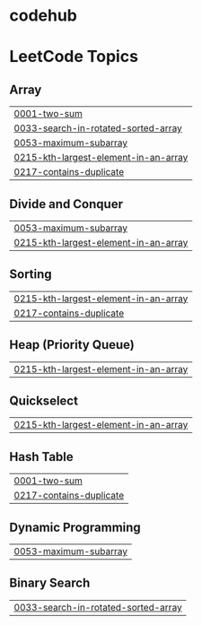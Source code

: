 # codehub
<!---LeetCode Topics Start-->
# LeetCode Topics
## Array
|  |
| ------- |
| [0001-two-sum](https://github.com/mehulrajranjan/codehub/tree/master/0001-two-sum) |
| [0033-search-in-rotated-sorted-array](https://github.com/mehulrajranjan/codehub/tree/master/0033-search-in-rotated-sorted-array) |
| [0053-maximum-subarray](https://github.com/mehulrajranjan/codehub/tree/master/0053-maximum-subarray) |
| [0215-kth-largest-element-in-an-array](https://github.com/mehulrajranjan/codehub/tree/master/0215-kth-largest-element-in-an-array) |
| [0217-contains-duplicate](https://github.com/mehulrajranjan/codehub/tree/master/0217-contains-duplicate) |
## Divide and Conquer
|  |
| ------- |
| [0053-maximum-subarray](https://github.com/mehulrajranjan/codehub/tree/master/0053-maximum-subarray) |
| [0215-kth-largest-element-in-an-array](https://github.com/mehulrajranjan/codehub/tree/master/0215-kth-largest-element-in-an-array) |
## Sorting
|  |
| ------- |
| [0215-kth-largest-element-in-an-array](https://github.com/mehulrajranjan/codehub/tree/master/0215-kth-largest-element-in-an-array) |
| [0217-contains-duplicate](https://github.com/mehulrajranjan/codehub/tree/master/0217-contains-duplicate) |
## Heap (Priority Queue)
|  |
| ------- |
| [0215-kth-largest-element-in-an-array](https://github.com/mehulrajranjan/codehub/tree/master/0215-kth-largest-element-in-an-array) |
## Quickselect
|  |
| ------- |
| [0215-kth-largest-element-in-an-array](https://github.com/mehulrajranjan/codehub/tree/master/0215-kth-largest-element-in-an-array) |
## Hash Table
|  |
| ------- |
| [0001-two-sum](https://github.com/mehulrajranjan/codehub/tree/master/0001-two-sum) |
| [0217-contains-duplicate](https://github.com/mehulrajranjan/codehub/tree/master/0217-contains-duplicate) |
## Dynamic Programming
|  |
| ------- |
| [0053-maximum-subarray](https://github.com/mehulrajranjan/codehub/tree/master/0053-maximum-subarray) |
## Binary Search
|  |
| ------- |
| [0033-search-in-rotated-sorted-array](https://github.com/mehulrajranjan/codehub/tree/master/0033-search-in-rotated-sorted-array) |
<!---LeetCode Topics End-->